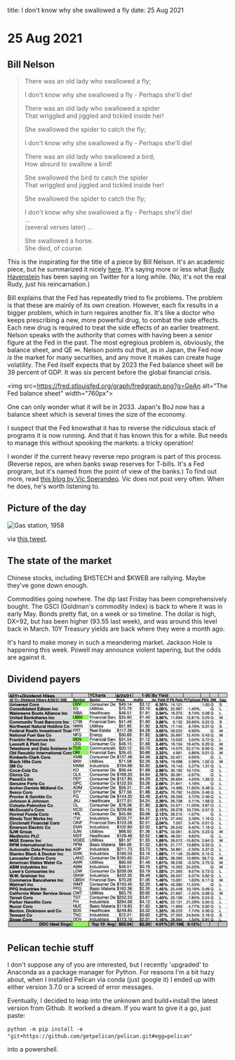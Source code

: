 title: I don't know why she swallowed a fly
date: 25 Aug 2021

# 25 Aug 2021

## Bill Nelson

> There was an old lady who swallowed a fly;
> 
> I don't know why she swallowed a fly - Perhaps she'll die!
> 
> There was an old lady who swallowed a spider  
> That wriggled and jiggled and tickled inside her!
> 
> She swallowed the spider to catch the fly;
> 
> I don't know why she swallowed a fly - Perhaps she'll die!
> 
> There was an old lady who swallowed a bird;  
> How absurd to swallow a bird!
> 
> She swallowed the bird to catch the spider  
> That wriggled and jiggled and tickled inside her!
> 
> She swallowed the spider to catch the fly;
> 
> I don't know why she swallowed a fly - Perhaps she'll die!  
> …  
> (several verses later) …  
> 
> She swallowed a horse.   
> She died, of course.

This is the inspirating for the title of a piece by Bill Nelson.
It's an academic piece, but he summarized it nicely [here](https://morningconsult.com/opinions/i-dont-know-why-she-swallowed-a-fly/).
It's saying more or less what [Rudy Havenstein](https://twitter.com/RudyHavenstein) has been saying on Twitter for a long while.
(No, it's not the real Rudy, just his reincarnation.)

Bill explains that the Fed has repeatedly tried to fix problems. The problem is that these are mainly of its own creation. 
However, each fix results in a bigger problem, which in turn requires another fix.
It's like a doctor who keeps prescribing a new, more powerful drug, to combat the side effects. 
Each new drug is required to treat the side effects of an earlier treatment.
Nelson speaks with the authority that comes with having been a senior figure at the Fed in the past.
The most egregious problem is, obviously, the balance sheet, and QE ∞. 
Nelson points out that, as in Japan, the Fed now _is_ the market for many securities, and any move it makes can create huge volatility.
The Fed itself expects that by 2023 the Fed balance sheet will be 39 percent of GDP. It was six percent before the global financial crisis. 

<img src=https://fred.stlouisfed.org/graph/fredgraph.png?g=GeAn alt="The Fed balance sheet" width="760px">

One can only wonder what it will be in 2033. Japan's BoJ now has a balance sheet which is several times the size of the economy.

I suspect that the Fed knowsthat it has to reverse the ridiculous stack of programs it is now running. And that it has known this for a while.
But needs to manage this without spooking the markets: a tricky operation!

I wonder if the current heavy reverse repo program is part of this process.
(Reverse repos, are when banks swap reserves for T-bills. It's a Fed program, but it's named from the point of view of the banks.)
To find out more, read [this blog by Vic Sperandeo](https://www.victorsperandeo.com/post/wall-street-newcomers-need-a-monetary-education). 
Vic does not post very often. When he does, he's worth listening to.


## Picture of the day

![Gas station, 1958](https://pbs.twimg.com/media/E8w4TEfVgAsfD8W?format=jpg&name=large)

via [this tweet](https://twitter.com/ddoniolvalcroze/status/1426577091219181568?s=20).


## The state of the market

Chinese stocks, including $HSTECH and $KWEB are rallying. 
Maybe they've gone down enough.

Commodities going nowhere. The dip last Friday has been comprehensively bought. 
The GSCI (Goldman's commodity index) is back to where it was in early May.
Bonds pretty flat, on a week or so timeline.
The dollar is high, DX=92, but has been higher (93.55 last week), and was around this level back in March.
10Y Treasury yields are back where they were a month ago.

It's hard to make money in such a meandering market.
Jackson Hole is happening this week.
Powell may announce violent tapering, but the odds are against it.

## Dividend payers

![42c8d29982623c2d2cf623f2c760a328.png](42c8d29982623c2d2cf623f2c760a328.png)

## Pelican techie stuff

I don't suppose any of you are interested, but I recently 'upgraded' to Anaconda as a package manager for Python.
For reasons I'm a bit hazy about, when I installed Pelican via conda (just google it) I ended up with either version 3.7.0 or a screed of error messages.

Eventually, I decided to leap into the unknown and build+install the latest version from Github. 
It worked a dream. If you want to give it a go, just paste:
```
python -m pip install -e "git+https://github.com/getpelican/pelican.git#egg=pelican"
```
into a powershell. 
